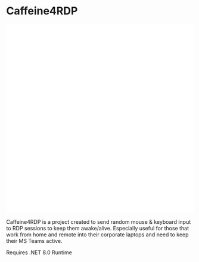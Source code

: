 # Caffeine4RDP

![alt text](https://github.com/Kronzy0nButtons/Caffeine4RDP/blob/master/Resources/image.png?raw=true)

Caffeine4RDP is a project created to send random mouse & keyboard input to RDP sessions to keep them awake/alive. Especially useful for those that work from home and remote into their corporate laptops and need to keep their MS Teams active.

Requires .NET 8.0 Runtime
